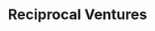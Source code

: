 ---
layout: firm_page
title: "Reciprocal Ventures"
id: "recvc.com"
permalink: "/reciprocalventuresrecvc.com/"
website: "https://www.recvc.com"
offices: "New York (United States)"
investment_stages: "Seed, Series A, Series B"
portfolio_companies: "Aethos, Baton, Blockdaemon, Ceramic, Coinflow, EmpireDAO, Extend, Fanbank, Gateway, Grips Intelligence, Hedgehog, Helius, Higlobe, Ironforge, January, Jet Protocol, Kamino, Lore, Marble, Mindbridge, NFTfi, NuCypher, NymCard, Placer.ai, Protego Trust Bank, qwil, Radar Relay, Saber, SEDA, Skip, Solana, Solflare, Squads, TAINA Tech, Tallarium, Tealbook, The Graph, Third Time, TRADEIT, Whym, WorkRails"
portfolio_link: "https://www.recvc.com/portfolio/"
investment_markets: "Web3, Crypto, Fintech"
founded_year: "2016"
description: "Reciprocal Ventures partners with bold entrepreneurs building the future. They focus on providing guidance and access to their extensive financial network to help companies quickly reach the market. Their investment strategy centers on supporting visionary companies in the Web3 and crypto space."
linkedin: "https://www.linkedin.com/company/reciprocal-ventures/"
twitter: "https://twitter.com/recvcx"
instagram: ""
team_page: "https://www.recvc.com/about/"
investor_type: "Venture Capital"
crunchbase: "https://www.crunchbase.com/organization/reciprocal-ventures"
pitchbook: ""

# SEO Optimization
meta_title: "Reciprocal Ventures - VC Firm - projectstartups.com"
meta_description: "Reciprocal Ventures, Reciprocal Ventures partners with bold entrepreneurs building the future. They focus on providing guidance and access to their extensive financial net..."
meta_keywords: "Reciprocal Ventures, Web3, Crypto, Fintech, VC firm, venture capital, startup investor, projectstartups.com"
canonical_url: "https://vc.projectstartups.com/reciprocalventuresrecvc.com/"
---